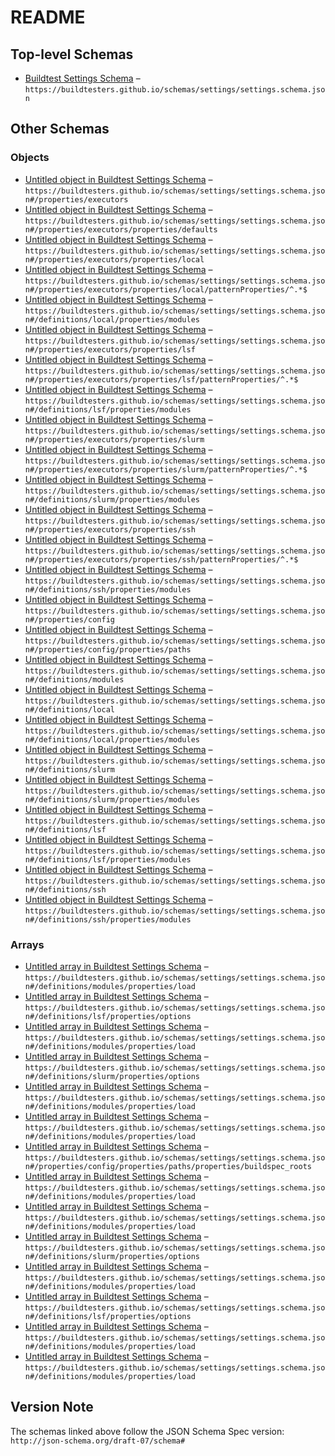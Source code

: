 # README

## Top-level Schemas

-   [Buildtest Settings Schema](./settings.md) – `https://buildtesters.github.io/schemas/settings/settings.schema.json`

## Other Schemas

### Objects

-   [Untitled object in Buildtest Settings Schema](./settings-properties-executors.md "The executor section is used for declaring your executors that are responsible for running jobs") – `https://buildtesters.github.io/schemas/settings/settings.schema.json#/properties/executors`
-   [Untitled object in Buildtest Settings Schema](./settings-properties-executors-properties-defaults.md "Specify default executor settings for all executors") – `https://buildtesters.github.io/schemas/settings/settings.schema.json#/properties/executors/properties/defaults`
-   [Untitled object in Buildtest Settings Schema](./settings-properties-executors-properties-local.md "The local section is used for declaring local executors for running jobs on local machine") – `https://buildtesters.github.io/schemas/settings/settings.schema.json#/properties/executors/properties/local`
-   [Untitled object in Buildtest Settings Schema](./settings-properties-executors-properties-local-patternproperties-.md) – `https://buildtesters.github.io/schemas/settings/settings.schema.json#/properties/executors/properties/local/patternProperties/^.*$`
-   [Untitled object in Buildtest Settings Schema](./settings-definitions-local-properties-modules.md) – `https://buildtesters.github.io/schemas/settings/settings.schema.json#/definitions/local/properties/modules`
-   [Untitled object in Buildtest Settings Schema](./settings-properties-executors-properties-lsf.md "The lsf section is used for declaring LSF executors for running jobs using LSF scheduler") – `https://buildtesters.github.io/schemas/settings/settings.schema.json#/properties/executors/properties/lsf`
-   [Untitled object in Buildtest Settings Schema](./settings-properties-executors-properties-lsf-patternproperties-.md) – `https://buildtesters.github.io/schemas/settings/settings.schema.json#/properties/executors/properties/lsf/patternProperties/^.*$`
-   [Untitled object in Buildtest Settings Schema](./settings-definitions-lsf-properties-modules.md) – `https://buildtesters.github.io/schemas/settings/settings.schema.json#/definitions/lsf/properties/modules`
-   [Untitled object in Buildtest Settings Schema](./settings-properties-executors-properties-slurm.md "The slurm section is used for declaring Slurm executors for running jobs using Slurm scheduler") – `https://buildtesters.github.io/schemas/settings/settings.schema.json#/properties/executors/properties/slurm`
-   [Untitled object in Buildtest Settings Schema](./settings-properties-executors-properties-slurm-patternproperties-.md) – `https://buildtesters.github.io/schemas/settings/settings.schema.json#/properties/executors/properties/slurm/patternProperties/^.*$`
-   [Untitled object in Buildtest Settings Schema](./settings-definitions-slurm-properties-modules.md) – `https://buildtesters.github.io/schemas/settings/settings.schema.json#/definitions/slurm/properties/modules`
-   [Untitled object in Buildtest Settings Schema](./settings-properties-executors-properties-ssh.md "The ssh section is used for declaring SSH executors for running jobs on remote node using ssh") – `https://buildtesters.github.io/schemas/settings/settings.schema.json#/properties/executors/properties/ssh`
-   [Untitled object in Buildtest Settings Schema](./settings-properties-executors-properties-ssh-patternproperties-.md) – `https://buildtesters.github.io/schemas/settings/settings.schema.json#/properties/executors/properties/ssh/patternProperties/^.*$`
-   [Untitled object in Buildtest Settings Schema](./settings-definitions-ssh-properties-modules.md) – `https://buildtesters.github.io/schemas/settings/settings.schema.json#/definitions/ssh/properties/modules`
-   [Untitled object in Buildtest Settings Schema](./settings-properties-config.md) – `https://buildtesters.github.io/schemas/settings/settings.schema.json#/properties/config`
-   [Untitled object in Buildtest Settings Schema](./settings-properties-config-properties-paths.md) – `https://buildtesters.github.io/schemas/settings/settings.schema.json#/properties/config/properties/paths`
-   [Untitled object in Buildtest Settings Schema](./settings-definitions-modules.md) – `https://buildtesters.github.io/schemas/settings/settings.schema.json#/definitions/modules`
-   [Untitled object in Buildtest Settings Schema](./settings-definitions-local.md) – `https://buildtesters.github.io/schemas/settings/settings.schema.json#/definitions/local`
-   [Untitled object in Buildtest Settings Schema](./settings-definitions-local-properties-modules.md) – `https://buildtesters.github.io/schemas/settings/settings.schema.json#/definitions/local/properties/modules`
-   [Untitled object in Buildtest Settings Schema](./settings-definitions-slurm.md) – `https://buildtesters.github.io/schemas/settings/settings.schema.json#/definitions/slurm`
-   [Untitled object in Buildtest Settings Schema](./settings-definitions-slurm-properties-modules.md) – `https://buildtesters.github.io/schemas/settings/settings.schema.json#/definitions/slurm/properties/modules`
-   [Untitled object in Buildtest Settings Schema](./settings-definitions-lsf.md) – `https://buildtesters.github.io/schemas/settings/settings.schema.json#/definitions/lsf`
-   [Untitled object in Buildtest Settings Schema](./settings-definitions-lsf-properties-modules.md) – `https://buildtesters.github.io/schemas/settings/settings.schema.json#/definitions/lsf/properties/modules`
-   [Untitled object in Buildtest Settings Schema](./settings-definitions-ssh.md) – `https://buildtesters.github.io/schemas/settings/settings.schema.json#/definitions/ssh`
-   [Untitled object in Buildtest Settings Schema](./settings-definitions-ssh-properties-modules.md) – `https://buildtesters.github.io/schemas/settings/settings.schema.json#/definitions/ssh/properties/modules`

### Arrays

-   [Untitled array in Buildtest Settings Schema](./settings-definitions-modules-properties-load.md) – `https://buildtesters.github.io/schemas/settings/settings.schema.json#/definitions/modules/properties/load`
-   [Untitled array in Buildtest Settings Schema](./settings-definitions-lsf-properties-options.md) – `https://buildtesters.github.io/schemas/settings/settings.schema.json#/definitions/lsf/properties/options`
-   [Untitled array in Buildtest Settings Schema](./settings-definitions-modules-properties-load.md) – `https://buildtesters.github.io/schemas/settings/settings.schema.json#/definitions/modules/properties/load`
-   [Untitled array in Buildtest Settings Schema](./settings-definitions-slurm-properties-options.md) – `https://buildtesters.github.io/schemas/settings/settings.schema.json#/definitions/slurm/properties/options`
-   [Untitled array in Buildtest Settings Schema](./settings-definitions-modules-properties-load.md) – `https://buildtesters.github.io/schemas/settings/settings.schema.json#/definitions/modules/properties/load`
-   [Untitled array in Buildtest Settings Schema](./settings-definitions-modules-properties-load.md) – `https://buildtesters.github.io/schemas/settings/settings.schema.json#/definitions/modules/properties/load`
-   [Untitled array in Buildtest Settings Schema](./settings-properties-config-properties-paths-properties-buildspec_roots.md "Specify a list of directory paths to search buildspecs") – `https://buildtesters.github.io/schemas/settings/settings.schema.json#/properties/config/properties/paths/properties/buildspec_roots`
-   [Untitled array in Buildtest Settings Schema](./settings-definitions-modules-properties-load.md) – `https://buildtesters.github.io/schemas/settings/settings.schema.json#/definitions/modules/properties/load`
-   [Untitled array in Buildtest Settings Schema](./settings-definitions-modules-properties-load.md) – `https://buildtesters.github.io/schemas/settings/settings.schema.json#/definitions/modules/properties/load`
-   [Untitled array in Buildtest Settings Schema](./settings-definitions-slurm-properties-options.md) – `https://buildtesters.github.io/schemas/settings/settings.schema.json#/definitions/slurm/properties/options`
-   [Untitled array in Buildtest Settings Schema](./settings-definitions-modules-properties-load.md) – `https://buildtesters.github.io/schemas/settings/settings.schema.json#/definitions/modules/properties/load`
-   [Untitled array in Buildtest Settings Schema](./settings-definitions-lsf-properties-options.md) – `https://buildtesters.github.io/schemas/settings/settings.schema.json#/definitions/lsf/properties/options`
-   [Untitled array in Buildtest Settings Schema](./settings-definitions-modules-properties-load.md) – `https://buildtesters.github.io/schemas/settings/settings.schema.json#/definitions/modules/properties/load`
-   [Untitled array in Buildtest Settings Schema](./settings-definitions-modules-properties-load.md) – `https://buildtesters.github.io/schemas/settings/settings.schema.json#/definitions/modules/properties/load`

## Version Note

The schemas linked above follow the JSON Schema Spec version: `http://json-schema.org/draft-07/schema#`
